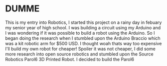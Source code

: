 # DUMME
This is my entry into Robotics, I started this project on a rainy day in febuary my senior year of high school. I was building a circuit using my Arduino and I was wondering if
it was possible to build a robot using the Arduino. So I began doing the research when I stumbled upon the Arduino Braccio which was a kit robotic arm for $500 USD. I thought woah
thats way too expensive I'll build my own robot for cheaper! Spoiler it was not cheaper, I did some more research into open source robotics and stumbled upon the Source Robotics
Parol6 3D Printed Robot. I decided to build the Parol6 
